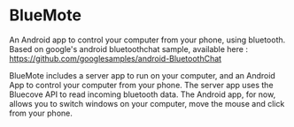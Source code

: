 # BlueMote
An Android app to control your computer from your phone, using bluetooth. 
Based on google's android bluetoothchat sample, available here : https://github.com/googlesamples/android-BluetoothChat

BlueMote includes a server app to run on your computer, and an Android App to control your computer from your phone. The server
app uses the Bluecove API to read incoming bluetooth data. 
The Android app, for now, allows you to switch windows on your computer, move the mouse and click from your phone. 

